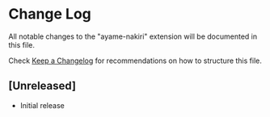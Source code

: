 # Change Log

All notable changes to the "ayame-nakiri" extension will be documented in this file.

Check [Keep a Changelog](http://keepachangelog.com/) for recommendations on how to structure this file.

## [Unreleased]

- Initial release
